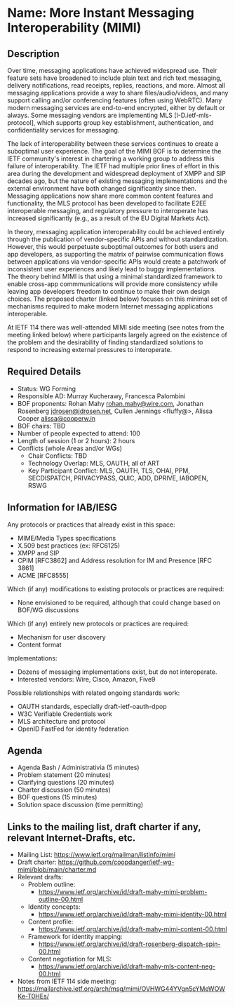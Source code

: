 # Name: More Instant Messaging Interoperability (MIMI)
## Description 

Over time, messaging applications have achieved widespread use. Their feature sets have broadened to include plain text and rich text messaging, delivery notifications, read receipts, replies, reactions, and more. Almost all messaging applications provide a way to share files/audio/videos, and many support calling and/or conferencing features (often using WebRTC). Many modern messaging services are end-to-end encrypted, either by default or always. Some messaging vendors are implementing MLS [I-D.ietf-mls-protocol], which supports group key establishment, authentication, and confidentiality services for messaging.

The lack of interoperability between these services continues to create a suboptimal user experience. The goal of the MIMI BOF is to determine the IETF community's interest in chartering a working group to address this failure of interoperability. The IETF had multiple prior lines of effort in this area during the development and widespread deployment of XMPP and SIP decades ago, but the nature of existing messaging implementations and the external environment have both changed significantly since then. Messaging applications now share more common content features and functionality, the MLS protocol has been developed to facilitate E2EE interoperable messaging, and regulatory pressure to interoperate has increased significantly (e.g., as a result of the EU Digital Markets Act).

In theory, messaging application interoperability could be achieved entirely through the publication of vendor-specific APIs and without standardization. However, this would perpetuate suboptimal outcomes for both users and app developers, as supporting the matrix of pairwise communication flows between applications via vendor-specific APIs would create a patchwork of inconsistent user experiences and likely lead to buggy implementations. The theory behind MIMI is that using a minimal standardized framework to enable cross-app commmunications will provide more consistency while leaving app developers freedom to continue to make their own design choices. The proposed charter (linked below) focuses on this minimal set of mechanisms required to make modern Internet messaging applications interoperable. 

At IETF 114 there was well-attended MIMI side meeting (see notes from the meeting linked below) where participants largely agreed on the existence of the problem and the desirability of finding standardized solutions to respond to increasing external pressures to interoperate. 


## Required Details
- Status: WG Forming
- Responsible AD: Murray Kucherawy, Francesca Palombini
- BOF proponents: Rohan Mahy <rohan.mahy@wire.com>, Jonathan Rosenberg <jdrosen@jdrosen.net>, Cullen Jennings <fluffy@>, Alissa Cooper <alissa@cooperw.in> 
- BOF chairs: TBD
- Number of people expected to attend: 100
- Length of session (1 or 2 hours): 2 hours
- Conflicts (whole Areas and/or WGs)
   - Chair Conflicts: TBD
   - Technology Overlap: MLS, OAUTH, all of ART
   - Key Participant Conflict: MLS, OAUTH, TLS, OHAI, PPM, SECDISPATCH, PRIVACYPASS, QUIC, ADD, DPRIVE, IABOPEN, RSWG

## Information for IAB/IESG

Any protocols or practices that already exist in this space: 
* MIME/Media Types specifications 
* X.509 best practices (ex: RFC6125) 
* XMPP and SIP
* CPIM [RFC3862] and Address resolution for IM and Presence [RFC 3861] 
* ACME [RFC8555]

Which (if any) modifications to existing protocols or practices are required: 
* None envisioned to be required, although that could change based on BOF/WG discussions

Which (if any) entirely new protocols or practices are required: 
* Mechanism for user discovery
* Content format

Implementations:
* Dozens of messaging implementations exist, but do not interoperate.
* Interested vendors: Wire, Cisco, Amazon, Five9

Possible relationships with related ongoing standards work: 
* OAUTH standards, especially draft-ietf-oauth-dpop
* W3C Verifiable Credentials work
* MLS architecture and protocol
* OpenID FastFed for identity federation

## Agenda

- Agenda Bash / Administrativia (5 minutes)
- Problem statement (20 minutes)
- Clarifying questions (20 minutes)
- Charter discussion (50 minutes)
- BOF questions (15 minutes)
- Solution space discussion (time permitting)

## Links to the mailing list, draft charter if any, relevant Internet-Drafts, etc.
   - Mailing List: https://www.ietf.org/mailman/listinfo/mimi
   - Draft charter: https://github.com/coopdanger/ietf-wg-mimi/blob/main/charter.md
   - Relevant drafts:
      - Problem outline:
		- https://www.ietf.org/archive/id/draft-mahy-mimi-problem-outline-00.html
	  - Identity concepts:
	  	- https://www.ietf.org/archive/id/draft-mahy-mimi-identity-00.html
	  - Content profile:
	  	- https://www.ietf.org/archive/id/draft-mahy-mimi-content-00.html
	  - Framework for identity mapping:
	  	- https://www.ietf.org/archive/id/draft-rosenberg-dispatch-spin-00.html
	  - Content negotiation for MLS:
	  	- https://www.ietf.org/archive/id/draft-mahy-mls-content-neg-00.html
   - Notes from IETF 114 side meeting: https://mailarchive.ietf.org/arch/msg/mimi/OVHWG44YVgn5cYMeWOWKe-T0HEs/
